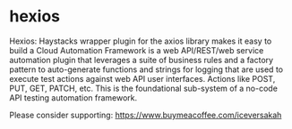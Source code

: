 # hexios
Hexios: Haystacks wrapper plugin for the axios library makes it easy to build a Cloud Automation Framework is a web API/REST/web service automation plugin that leverages a suite of business rules and a factory pattern to auto-generate functions and strings for logging that are used to execute test actions against web API user interfaces. Actions like POST, PUT, GET, PATCH, etc. This is the foundational sub-system of a no-code API testing automation framework.

Please consider supporting:
https://www.buymeacoffee.com/iceversakah